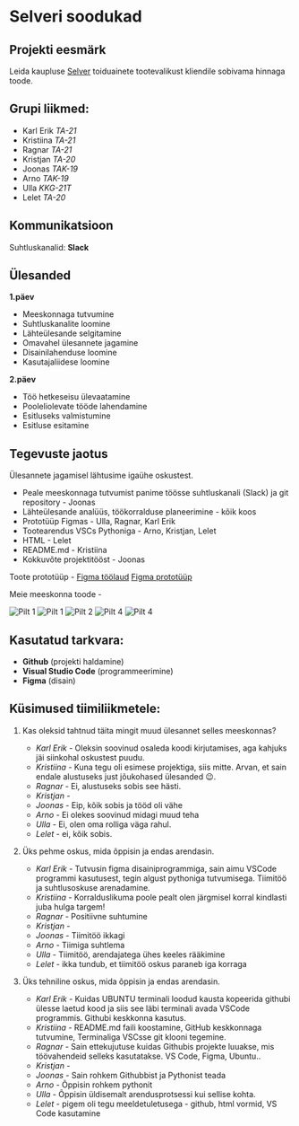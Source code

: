 # Selveri soodukad

## Projekti eesmärk
Leida kaupluse [Selver](https://www.selver.ee/) toiduainete tootevalikust kliendile sobivama hinnaga toode.

## Grupi liikmed:
- Karl Erik _TA-21_
- Kristiina _TA-21_
- Ragnar _TA-21_
- Kristjan _TA-20_
- Joonas _TAK-19_
- Arno _TAK-19_
- Ulla _KKG-21T_
- Lelet _TA-20_

## Kommunikatsioon
Suhtluskanalid: **Slack**

## Ülesanded
**1.päev**
- Meeskonnaga tutvumine
- Suhtluskanalite loomine
- Lähteülesande selgitamine
- Omavahel ülesannete jagamine
- Disainilahenduse loomine
- Kasutajaliidese loomine

**2.päev**
- Töö hetkeseisu ülevaatamine
- Pooleliolevate tööde lahendamine
- Esitluseks valmistumine
- Esitluse esitamine

## Tegevuste jaotus
Ülesannete jagamisel lähtusime igaühe oskustest.
- Peale meeskonnaga tutvumist panime töösse suhtluskanali (Slack) ja git repository - Joonas
- Lähteülesande analüüs, töökorralduse planeerimine - kõik koos
- Prototüüp Figmas - Ulla, Ragnar, Karl Erik
- Tootearendus VSCs Pythoniga - Arno, Kristjan, Lelet
- HTML - Lelet
- README.md - Kristiina
- Kokkuvõte projektitööst - Joonas

Toote prototüüp - [Figma töölaud](https://www.figma.com/file/3YbFA9gRq1baffoq2z1Ks3/Selveri-soodukad?node-id=0%3A1)
                  [Figma prototüüp](https://www.figma.com/proto/3YbFA9gRq1baffoq2z1Ks3/Selveri-soodukad?node-id=35%3A27&scaling=scale-down&page-id=0%3A1&starting-point-node-id=35%3A27&show-proto-sidebar=1)

Meie meeskonna toode - 

![Pilt 1](https://i.imgur.com/5OLWyXR.jpeg)
![Pilt 1](https://imgur.com/JbOLSyQ.jpeg)
![Pilt 2](https://i.imgur.com/yk9nTfK.jpeg)
![Pilt 4](https://i.imgur.com/xGoUuR8.jpeg)
![Pilt 4](https://imgur.com/lnd6jIf.jpeg)



## Kasutatud tarkvara:
* **Github** (projekti haldamine)
* **Visual Studio Code** (programmeerimine)
* **Figma** (disain)

## Küsimused tiimiliikmetele: 
1. Kas oleksid tahtnud täita mingit muud ülesannet selles meeskonnas?
   * _Karl Erik_ - Oleksin soovinud osaleda koodi kirjutamises, aga kahjuks jäi siinkohal oskustest puudu.
   * _Kristiina_ - Kuna tegu oli esimese projektiga, siis mitte. Arvan, et sain endale alustuseks just jõukohased ülesanded :wink:.
   * _Ragnar_ - Ei, alustuseks sobis see hästi. 
   * _Kristjan_ - 
   * _Joonas_ - Eip, kõik sobis ja tööd oli vähe
   * _Arno_ - Ei olekes soovinud midagi muud teha
   * _Ulla_ - Ei, olen oma rolliga väga rahul.
   * _Lelet_ - ei, kõik sobis.

2. Üks pehme oskus, mida õppisin ja endas arendasin.
   * _Karl Erik_ - Tutvusin figma disainiprogrammiga, sain aimu VSCode programmi kasutusest, tegin algust pythoniga tutvumisega. Tiimitöö ja suhtlusoskuse arenadamine. 
   * _Kristiina_ - Korralduslikuma poole pealt olen järgmisel korral kindlasti juba hulga targem!
   * _Ragnar_ - Positiivne suhtumine
   * _Kristjan_ - 
   * _Joonas_ - Tiimitöö ikkagi
   * _Arno_ - Tiimiga suhtlema
   * _Ulla_ - Tiimitöö, arendajatega ühes keeles rääkimine
   * _Lelet_ - ikka tundub, et tiimitöö oskus paraneb iga korraga

3. Üks tehniline oskus, mida õppisin ja endas arendasin.
   * _Karl Erik_ - Kuidas UBUNTU terminali loodud kausta kopeerida githubi ülesse laetud kood ja siis see läbi terminali avada VSCode programmis. Githubi keskkonna kasutus. 
   * _Kristiina_ - README.md faili koostamine, GitHub keskkonnaga tutvumine, Terminaliga VSCsse git klooni tegemine.
   * _Ragnar_ - Sain ettekujutuse kuidas Githubis projekte luuakse, mis töövahendeid selleks kasutatakse. VS Code, Figma, Ubuntu..
   * _Kristjan_ - 
   * _Joonas_ - Sain rohkem Githubbist ja Pythonist teada
   * _Arno_ - Õppisin rohkem pythonit
   * _Ulla_ - Õppisin üldisemalt arendusprotsessi kui sellise kohta.
   * _Lelet_ - pigem oli tegu meeldetuletusega - github, html vormid, VS Code kasutamine
